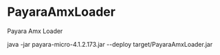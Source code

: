 # PayaraAmxLoader
Payara Amx Loader  

java -jar payara-micro-4.1.2.173.jar --deploy target/PayaraAmxLoader.jar  



